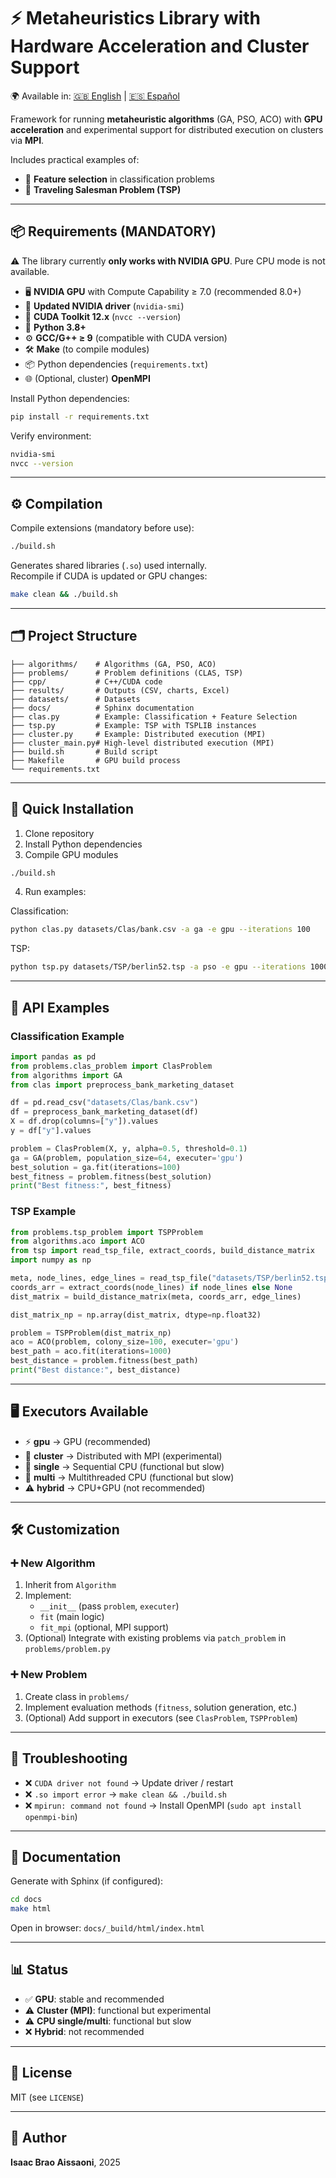 # ⚡ Metaheuristics Library with Hardware Acceleration and Cluster Support

🌍 Available in: [🇬🇧 English](README.md) | [🇪🇸 Español](README_ES.md)

Framework for running **metaheuristic algorithms** (GA, PSO, ACO) with **GPU acceleration** and experimental support for distributed execution on clusters via **MPI**.

Includes practical examples of:
- 🔹 **Feature selection** in classification problems
- 🔹 **Traveling Salesman Problem (TSP)**

---

## 📦 Requirements (MANDATORY)

⚠️ The library currently **only works with NVIDIA GPU**. Pure CPU mode is not available.

- 🖥️ **NVIDIA GPU** with Compute Capability ≥ 7.0 (recommended 8.0+)
- 🔧 **Updated NVIDIA driver** (`nvidia-smi`)
- 🎯 **CUDA Toolkit 12.x** (`nvcc --version`)
- 🐍 **Python 3.8+**
- ⚙️ **GCC/G++ ≥ 9** (compatible with CUDA version)
- 🛠️ **Make** (to compile modules)
- 📦 Python dependencies (`requirements.txt`)
- 🌐 (Optional, cluster) **OpenMPI**

Install Python dependencies:
```bash
pip install -r requirements.txt
```

Verify environment:
```bash
nvidia-smi
nvcc --version
```

---

## ⚙️ Compilation

Compile extensions (mandatory before use):
```bash
./build.sh
```
Generates shared libraries (`.so`) used internally.  
Recompile if CUDA is updated or GPU changes:
```bash
make clean && ./build.sh
```

---

## 🗂️ Project Structure

```
├── algorithms/    # Algorithms (GA, PSO, ACO)
├── problems/      # Problem definitions (CLAS, TSP)
├── cpp/           # C++/CUDA code
├── results/       # Outputs (CSV, charts, Excel)
├── datasets/      # Datasets
├── docs/          # Sphinx documentation
├── clas.py        # Example: Classification + Feature Selection
├── tsp.py         # Example: TSP with TSPLIB instances
├── cluster.py     # Example: Distributed execution (MPI)
├── cluster_main.py# High-level distributed execution (MPI)
├── build.sh       # Build script
├── Makefile       # GPU build process
└── requirements.txt
```

---

## 🚀 Quick Installation

1. Clone repository  
2. Install Python dependencies  
3. Compile GPU modules  
```bash
./build.sh
```
4. Run examples:

Classification:
```bash
python clas.py datasets/Clas/bank.csv -a ga -e gpu --iterations 100
```

TSP:
```bash
python tsp.py datasets/TSP/berlin52.tsp -a pso -e gpu --iterations 1000
```

---

## 🧩 API Examples

### Classification Example
```python
import pandas as pd
from problems.clas_problem import ClasProblem
from algorithms import GA
from clas import preprocess_bank_marketing_dataset

df = pd.read_csv("datasets/Clas/bank.csv")
df = preprocess_bank_marketing_dataset(df)
X = df.drop(columns=["y"]).values
y = df["y"].values

problem = ClasProblem(X, y, alpha=0.5, threshold=0.1)
ga = GA(problem, population_size=64, executer='gpu')
best_solution = ga.fit(iterations=100)
best_fitness = problem.fitness(best_solution)
print("Best fitness:", best_fitness)
```

### TSP Example
```python
from problems.tsp_problem import TSPProblem
from algorithms.aco import ACO
from tsp import read_tsp_file, extract_coords, build_distance_matrix
import numpy as np

meta, node_lines, edge_lines = read_tsp_file("datasets/TSP/berlin52.tsp")
coords_arr = extract_coords(node_lines) if node_lines else None
dist_matrix = build_distance_matrix(meta, coords_arr, edge_lines)

dist_matrix_np = np.array(dist_matrix, dtype=np.float32)

problem = TSPProblem(dist_matrix_np)
aco = ACO(problem, colony_size=100, executer='gpu')
best_path = aco.fit(iterations=1000)
best_distance = problem.fitness(best_path)
print("Best distance:", best_distance)
```

---

## 🖥️ Executors Available

- ⚡ **gpu** → GPU (recommended)  
- 🧩 **cluster** → Distributed with MPI (experimental)  
- 🐌 **single** → Sequential CPU (functional but slow)  
- 🔀 **multi** → Multithreaded CPU (functional but slow)  
- ⚠️ **hybrid** → CPU+GPU (not recommended)

---

## 🛠️ Customization

### ➕ New Algorithm
1. Inherit from `Algorithm`  
2. Implement:
   - `__init__` (pass `problem`, `executer`)  
   - `fit` (main logic)  
   - `fit_mpi` (optional, MPI support)  
3. (Optional) Integrate with existing problems via `patch_problem` in `problems/problem.py`

### ➕ New Problem
1. Create class in `problems/`  
2. Implement evaluation methods (`fitness`, solution generation, etc.)  
3. (Optional) Add support in executors (see `ClasProblem`, `TSPProblem`)  

---

## 🐞 Troubleshooting

- ❌ `CUDA driver not found` → Update driver / restart  
- ❌ `.so import error` → `make clean && ./build.sh`  
- ❌ `mpirun: command not found` → Install OpenMPI (`sudo apt install openmpi-bin`)  

---

## 📖 Documentation

Generate with Sphinx (if configured):
```bash
cd docs
make html
```
Open in browser: `docs/_build/html/index.html`

---

## 📊 Status

- ✅ **GPU**: stable and recommended  
- ⚠️ **Cluster (MPI)**: functional but experimental  
- ⚠️ **CPU single/multi**: functional but slow  
- ❌ **Hybrid**: not recommended  

---

## 📜 License

MIT (see `LICENSE`)

---

## 👤 Author

**Isaac Brao Aissaoni**, 2025